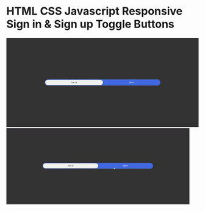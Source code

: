 # HTML CSS Javascript Responsive Sign in & Sign up Toggle Buttons
![pic](img/pic.jpeg)
![Gif](img/giphy.gif)

 
